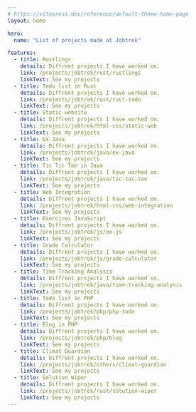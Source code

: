 ```yaml
---
# https://vitepress.dev/reference/default-theme-home-page
layout: home

hero:
  name: "List of projects made at Jobtrek"

features:
  - title: Rustlings
    details: Diffrent projects I have worked on.
    link: /projects/jobtrek/rust/rustlings
    linkText: See my projects
  - title: Todo list in Rust
    details: Diffrent projects I have worked on.
    link: /projects/jobtrek/rust/rust-todo
    linkText: See my projects
  - title: Static website
    details: Diffrent projects I have worked on.
    link: /projects/jobtrek/html-css/static-web
    linkText: See my projects
  - title: Ex Java
    details: Diffrent projects I have worked on.
    link: /projects/jobtrek/java/ex-java
    linkText: See my projects
  - title: Tic Tic Toe in Java
    details: Diffrent projects I have worked on.
    link: /projects/jobtrek/java/tic-tac-toe
    linkText: See my projects
  - title: Web Integration
    details: Diffrent projects I have worked on.
    link: /projects/jobtrek/html-css/web-integration
    linkText: See my projects
  - title: Exercices JavaScript
    details: Diffrent projects I have worked on.
    link: /projects/jobtrek/js/ex-js
    linkText: See my projects
  - title: Grade Calculator
    details: Diffrent projects I have worked on.
    link: /projects/jobtrek/js/grade-calculator
    linkText: See my projects
  - title: Time Tracking Analysis
    details: Diffrent projects I have worked on.
    link: /projects/jobtrek/java/time-tracking-analysis
    linkText: See my projects
  - title: Todo list in PHP
    details: Diffrent projects I have worked on.
    link: /projects/jobtrek/php/php-todo
    linkText: See my projects
  - title: Blog in PHP
    details: Diffrent projects I have worked on.
    link: /projects/jobtrek/php/blog
    linkText: See my projects
  - title: Climat Guardian
    details: Diffrent projects I have worked on.
    link: /projects/jobtrek/others/climat-guardian
    linkText: See my projects
  - title: Solution Wiper
    details: Diffrent projects I have worked on.
    link: /projects/jobtrek/rust/solution-wiper
    linkText: See my projects
---
```


